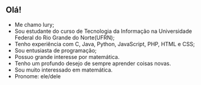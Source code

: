 ## Olá!

- Me chamo Iury;
-  Sou estudante do curso de Tecnologia da Informação na Universidade Federal do Rio Grande do Norte(UFRN);
-  Tenho experiência com C, Java, Python, JavaScript, PHP, HTML e CSS;
-  Sou entusiasta de programação;
-  Possuo grande interesse por matemática.
-  Tenho um profundo desejo de sempre aprender coisas novas.
-  Sou muito interessado em matemática.
-  Pronome: ele/dele

